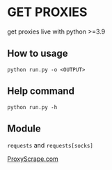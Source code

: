 # GET PROXIES
get proxies live with python >=3.9

## How to usage
```
python run.py -o <OUTPUT>
```

## Help command
`python run.py -h`

## Module
`requests` and `requests[socks]`

[ProxyScrape.com](https://proxyscrape.com)
